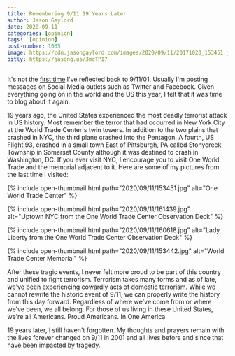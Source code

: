 ```yaml
---
title: Remembering 9/11 19 Years Later
author: Jason Gaylord
date: 2020-09-11
categories: [opinion]
tags:  [opinion]
post-number: 1035
image: https://cdn.jasongaylord.com/images/2020/09/11/20171020_153451.jpg
bitly: https://jasong.us/3mcTPI7
---
```


It's not the [first time](https://jasong.us/3dpAu1B) I've reflected back to 9/11/01. Usually I'm posting messages on Social Media outlets such as Twitter and Facebook. Given everything going on in the world and the US this year, I felt that it was time to blog about it again. 

19 years ago, the United States experienced the most deadly terrorist attack in US history. Most remember the terror that had occurred in New York City at the World Trade Center's twin towers. In addition to the two plains that crashed in NYC, the third plane crashed into the Pentagon. A fourth, US Flight 93, crashed in a small town East of Pittsburgh, PA called Stonycreek Township in Somerset County although it was destined to crash in Washington, DC. If you ever visit NYC, I encourage you to visit One World Trade and the memorial adjacent to it. Here are some of my pictures from the last time I visited:

{% include open-thumbnail.html path="2020/09/11/153451.jpg" alt="One World Trade Center" %}

{% include open-thumbnail.html path="2020/09/11/161439.jpg" alt="Uptown NYC from the One World Trade Center Observation Deck" %}

{% include open-thumbnail.html path="2020/09/11/160618.jpg" alt="Lady Liberty from the One World Trade Center Observation Deck" %}

{% include open-thumbnail.html path="2020/09/11/153442.jpg" alt="World Trade Center Memorial" %}

After these tragic events, I never felt more proud to be part of this country and unified to fight terrorism. Terrorism takes many forms and as of late, we've been experiencing cowardly acts of domestic terrorism. While we cannot rewrite the historic event of 9/11, we can properly write the history from this day forward. Regardless of where we've come from or where we've been, we all belong. For those of us living in these United States, we're all Americans. Proud Americans. In One America.

19 years later, I still haven't forgotten. My thoughts and prayers remain with the lives forever changed on 9/11 in 2001 and all lives before and since that have been impacted by tragedy.